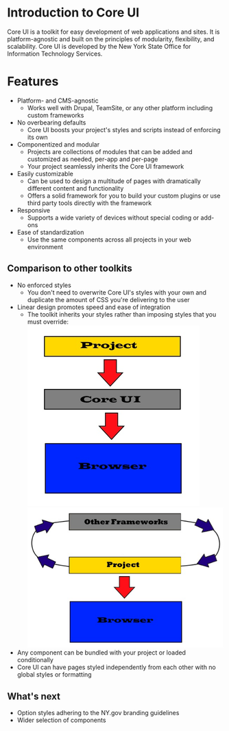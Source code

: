 # Introduction to Core UI

Core UI is a toolkit for easy development of web applications and sites. It is platform-agnostic and built on the principles of modularity, flexibility, and scalability. Core UI is developed by the New York State Office for Information Technology Services.

# Features

+ Platform- and CMS-agnostic
    - Works well with Drupal, TeamSite, or any other platform including custom frameworks
+ No overbearing defaults
    - Core UI boosts your project's styles and scripts instead of enforcing its own
+ Componentized and modular
    - Projects are collections of modules that can be added and customized as needed, per-app and per-page
    - Your project seamlessly inherits the Core UI framework
+ Easily customizable
    - Can be used to design a multitude of pages with dramatically different
content and functionality
    - Offers a solid framework for you to build your custom plugins or use third party tools directly with the framework
+ Responsive
    - Supports a wide variety of devices without special coding or add-ons
+ Ease of standardization
    - Use the same components across all projects in your web environment

## Comparison to other toolkits

+ No enforced styles
    - You don't need to overwrite Core UI's styles with your own and duplicate the amount of CSS you're delivering to the user
+ Linear design promotes speed and ease of integration
    - The toolkit inherits your styles rather than imposing styles that you must override:
    ![](/src/cui/docs/src/assets/images/cuiLinear.jpg)
    ![](/src/cui/docs/src/assets/images/iterate.jpg)
+ Any component can be bundled with your project or loaded conditionally
+ Core UI can have pages styled independently from each other with no global styles or formatting

## What's next

+ Option styles adhering to the NY.gov branding guidelines
+ Wider selection of components
